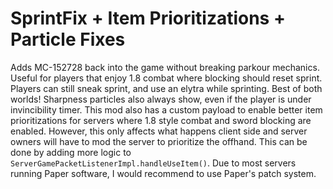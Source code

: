 # SprintFix + Item Prioritizations + Particle Fixes
Adds MC-152728 back into the game without breaking parkour mechanics. Useful for players that enjoy 1.8 combat where blocking should reset sprint. Players can still sneak sprint, and use an elytra while sprinting. Best of both worlds!
Sharpness particles also always show, even if the player is under invincibility timer.
This mod also has a custom payload to enable better item prioritizations for servers where 1.8 style combat and sword blocking are enabled. However, this only affects what happens client side and server owners will have to mod the server to prioritize the offhand. This can be done by adding more logic to `ServerGamePacketListenerImpl.handleUseItem()`. Due to most servers running Paper software, I would recommend to use Paper's patch system.
